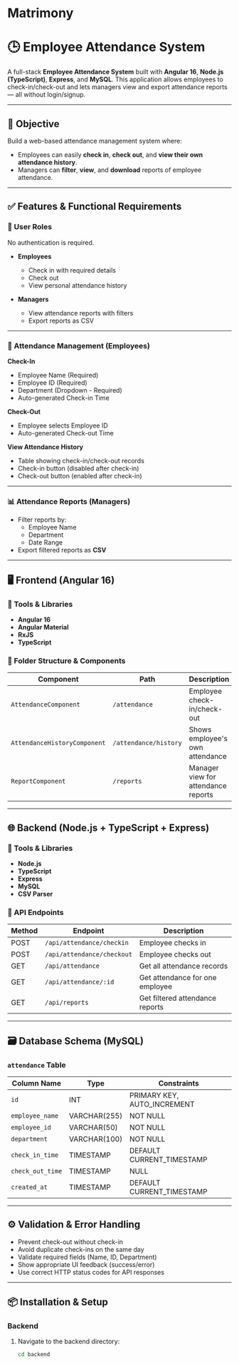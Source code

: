 # Matrimony

# 🕒 Employee Attendance System

A full-stack **Employee Attendance System** built with **Angular 16**, **Node.js (TypeScript)**, **Express**, and **MySQL**. This application allows employees to check-in/check-out and lets managers view and export attendance reports — all without login/signup.

---

## 🎯 Objective

Build a web-based attendance management system where:

- Employees can easily **check in**, **check out**, and **view their own attendance history**.
- Managers can **filter**, **view**, and **download** reports of employee attendance.

---

## ✅ Features & Functional Requirements

### 👥 User Roles

No authentication is required.

- **Employees**
  - Check in with required details
  - Check out
  - View personal attendance history

- **Managers**
  - View attendance reports with filters
  - Export reports as CSV

---

### 🧾 Attendance Management (Employees)

**Check-In**

- Employee Name (Required)
- Employee ID (Required)
- Department (Dropdown - Required)
- Auto-generated Check-in Time

**Check-Out**

- Employee selects Employee ID
- Auto-generated Check-out Time

**View Attendance History**

- Table showing check-in/check-out records
- Check-in button (disabled after check-in)
- Check-out button (enabled after check-in)

---

### 📊 Attendance Reports (Managers)

- Filter reports by:
  - Employee Name
  - Department
  - Date Range
- Export filtered reports as **CSV**

---

## 🖥️ Frontend (Angular 16)

### 🔧 Tools & Libraries

- **Angular 16**
- **Angular Material**
- **RxJS**
- **TypeScript**

### 📁 Folder Structure & Components

| Component                  | Path                        | Description                        |
|---------------------------|-----------------------------|------------------------------------|
| `AttendanceComponent`     | `/attendance`               | Employee check-in/check-out        |
| `AttendanceHistoryComponent` | `/attendance/history`     | Shows employee's own attendance    |
| `ReportComponent`         | `/reports`                  | Manager view for attendance reports|

---

## 🌐 Backend (Node.js + TypeScript + Express)

### 🔧 Tools & Libraries

- **Node.js**
- **TypeScript**
- **Express**
- **MySQL**
- **CSV Parser**

### 🔌 API Endpoints

| Method | Endpoint                        | Description                      |
|--------|----------------------------------|----------------------------------|
| POST   | `/api/attendance/checkin`        | Employee checks in               |
| POST   | `/api/attendance/checkout`       | Employee checks out              |
| GET    | `/api/attendance`                | Get all attendance records       |
| GET    | `/api/attendance/:id`            | Get attendance for one employee  |
| GET    | `/api/reports`                   | Get filtered attendance reports  |

---

## 🗃️ Database Schema (MySQL)

### `attendance` Table

| Column Name     | Type          | Constraints                     |
|-----------------|---------------|----------------------------------|
| `id`            | INT           | PRIMARY KEY, AUTO_INCREMENT     |
| `employee_name` | VARCHAR(255)  | NOT NULL                        |
| `employee_id`   | VARCHAR(50)   | NOT NULL                        |
| `department`    | VARCHAR(100)  | NOT NULL                        |
| `check_in_time` | TIMESTAMP     | DEFAULT CURRENT_TIMESTAMP       |
| `check_out_time`| TIMESTAMP     | NULL                            |
| `created_at`    | TIMESTAMP     | DEFAULT CURRENT_TIMESTAMP       |

---

## ⚙️ Validation & Error Handling

- Prevent check-out without check-in
- Avoid duplicate check-ins on the same day
- Validate required fields (Name, ID, Department)
- Show appropriate UI feedback (success/error)
- Use correct HTTP status codes for API responses

---

## 📦 Installation & Setup

### Backend

1. Navigate to the backend directory:
   ```bash
   cd backend
